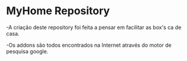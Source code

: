 MyHome Repository
=========================

-A criação deste repository foi feita a pensar em facilitar as box's ca de casa.

-Os addons são todos encontrados na Internet através do motor de pesquisa google.
